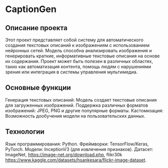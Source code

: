 # CaptionGen

## Описание проекта

Этот проект представляет собой систему для автоматического создания текстовых описаний к изображениям с использованием нейронных сетей.
Модель способна анализировать изображения и генерировать краткие, информативные текстовые описания на основе их содержания.
Проект может быть полезен в различных областях, таких как автоматизация контента, помощь людям с нарушениями зрения или интеграция в системы управления мультимедиа.

## Основные функции

Генерация текстовых описаний: Модель создает текстовые описания для загруженных изображений.
Поддержка различных форматов изображений: JPEG, PNG и другие популярные форматы.
Кастомизация: Возможность дообучения модели на пользовательских данных.

## Технологии

Язык программирования: Python.
Фреймворки: TensorFlow/Keras, PyTorch.
Модели: InceptionV3 (для извлечения признаков).
Датасет: ImageNet, https://image-net.org/download.php, flikr30k https://www.kaggle.com/datasets/hsankesara/flickr-image-dataset.

